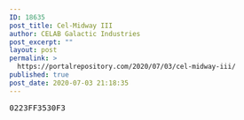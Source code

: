 ```yaml
---
ID: 18635
post_title: Cel-Midway III
author: CELAB Galactic Industries
post_excerpt: ""
layout: post
permalink: >
  https://portalrepository.com/2020/07/03/cel-midway-iii/
published: true
post_date: 2020-07-03 21:18:35
---
```

<pre>0223FF3530F3</pre>